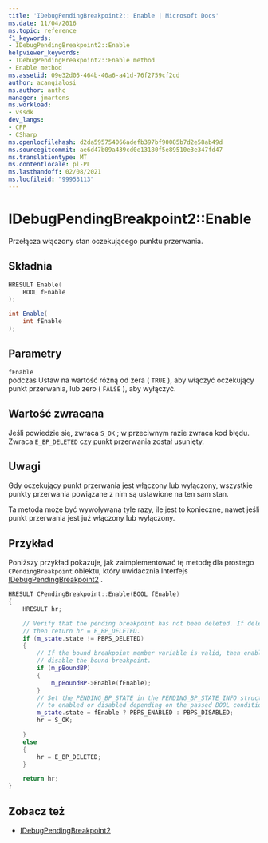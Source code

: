 ```yaml
---
title: 'IDebugPendingBreakpoint2:: Enable | Microsoft Docs'
ms.date: 11/04/2016
ms.topic: reference
f1_keywords:
- IDebugPendingBreakpoint2::Enable
helpviewer_keywords:
- IDebugPendingBreakpoint2::Enable method
- Enable method
ms.assetid: 09e32d05-464b-40a6-a41d-76f2759cf2cd
author: acangialosi
ms.author: anthc
manager: jmartens
ms.workload:
- vssdk
dev_langs:
- CPP
- CSharp
ms.openlocfilehash: d2da595754066adefb397bf90085b7d2e58ab49d
ms.sourcegitcommit: ae6d47b09a439cd0e13180f5e89510e3e347fd47
ms.translationtype: MT
ms.contentlocale: pl-PL
ms.lasthandoff: 02/08/2021
ms.locfileid: "99953113"
---
```

# <a name="idebugpendingbreakpoint2enable"></a>IDebugPendingBreakpoint2::Enable
Przełącza włączony stan oczekującego punktu przerwania.

## <a name="syntax"></a>Składnia

```cpp
HRESULT Enable(
    BOOL fEnable
);
```

```csharp
int Enable(
    int fEnable
);
```

## <a name="parameters"></a>Parametry
`fEnable`\
podczas Ustaw na wartość różną od zera ( `TRUE` ), aby włączyć oczekujący punkt przerwania, lub zero ( `FALSE` ), aby wyłączyć.

## <a name="return-value"></a>Wartość zwracana
Jeśli powiedzie się, zwraca `S_OK` ; w przeciwnym razie zwraca kod błędu. Zwraca `E_BP_DELETED` czy punkt przerwania został usunięty.

## <a name="remarks"></a>Uwagi
Gdy oczekujący punkt przerwania jest włączony lub wyłączony, wszystkie punkty przerwania powiązane z nim są ustawione na ten sam stan.

Ta metoda może być wywoływana tyle razy, ile jest to konieczne, nawet jeśli punkt przerwania jest już włączony lub wyłączony.

## <a name="example"></a>Przykład
Poniższy przykład pokazuje, jak zaimplementować tę metodę dla prostego `CPendingBreakpoint` obiektu, który uwidacznia Interfejs [IDebugPendingBreakpoint2](../../../extensibility/debugger/reference/idebugpendingbreakpoint2.md) .

```cpp
HRESULT CPendingBreakpoint::Enable(BOOL fEnable)
{
    HRESULT hr;

    // Verify that the pending breakpoint has not been deleted. If deleted,
    // then return hr = E_BP_DELETED.
    if (m_state.state != PBPS_DELETED)
    {
        // If the bound breakpoint member variable is valid, then enable or
        // disable the bound breakpoint.
        if (m_pBoundBP)
        {
            m_pBoundBP->Enable(fEnable);
        }
        // Set the PENDING_BP_STATE in the PENDING_BP_STATE_INFO structure
        // to enabled or disabled depending on the passed BOOL condition.
        m_state.state = fEnable ? PBPS_ENABLED : PBPS_DISABLED;
        hr = S_OK;

    }
    else
    {
        hr = E_BP_DELETED;
    }

    return hr;
}
```

## <a name="see-also"></a>Zobacz też
- [IDebugPendingBreakpoint2](../../../extensibility/debugger/reference/idebugpendingbreakpoint2.md)
